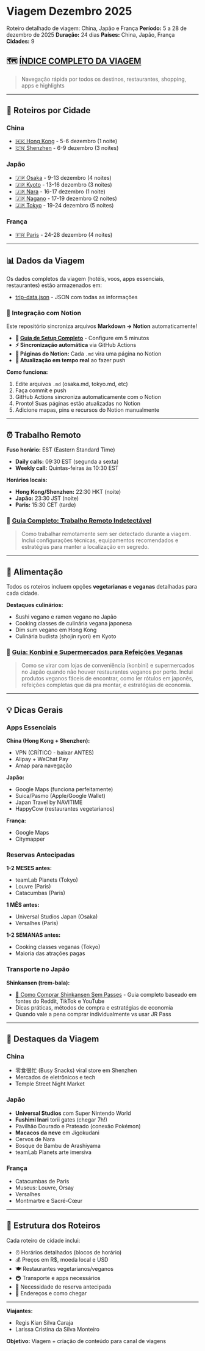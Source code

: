 # Viagem Dezembro 2025

Roteiro detalhado de viagem: China, Japão e França
**Período:** 5 a 28 de dezembro de 2025
**Duração:** 24 dias
**Países:** China, Japão, França
**Cidades:** 9

## 🗺️ [**ÍNDICE COMPLETO DA VIAGEM**](./INDICE.md)
> Navegação rápida por todos os destinos, restaurantes, shopping, apps e highlights

---

## 📍 Roteiros por Cidade

### China
- [🇭🇰 Hong Kong](./itineraries/hong-kong.md) - 5-6 dezembro (1 noite)
- [🇨🇳 Shenzhen](./itineraries/shenzhen.md) - 6-9 dezembro (3 noites)

### Japão
- [🇯🇵 Osaka](./itineraries/osaka.md) - 9-13 dezembro (4 noites)
- [🇯🇵 Kyoto](./itineraries/kyoto.md) - 13-16 dezembro (3 noites)
- [🇯🇵 Nara](./itineraries/nara.md) - 16-17 dezembro (1 noite)
- [🇯🇵 Nagano](./itineraries/nagano.md) - 17-19 dezembro (2 noites)
- [🇯🇵 Tokyo](./itineraries/tokyo.md) - 19-24 dezembro (5 noites)

### França
- [🇫🇷 Paris](./itineraries/paris.md) - 24-28 dezembro (4 noites)

---

## 📊 Dados da Viagem

Os dados completos da viagem (hotéis, voos, apps essenciais, restaurantes) estão armazenados em:
- [trip-data.json](./data/trip-data.json) - JSON com todas as informações

### 🔗 Integração com Notion

Este repositório sincroniza arquivos **Markdown → Notion** automaticamente!

- **📖 [Guia de Setup Completo](./docs/NOTION_SETUP.md)** - Configure em 5 minutos
- **⚡ Sincronização automática** via GitHub Actions
- **📄 Páginas do Notion:** Cada `.md` vira uma página no Notion
- **🔄 Atualização em tempo real** ao fazer push

**Como funciona:**
1. Edite arquivos `.md` (osaka.md, tokyo.md, etc)
2. Faça commit e push
3. GitHub Actions sincroniza automaticamente com o Notion
4. Pronto! Suas páginas estão atualizadas no Notion
5. Adicione mapas, pins e recursos do Notion manualmente

---

## ⏰ Trabalho Remoto

**Fuso horário:** EST (Eastern Standard Time)
- **Daily calls:** 09:30 EST (segunda a sexta)
- **Weekly call:** Quintas-feiras às 10:30 EST

**Horários locais:**
- **Hong Kong/Shenzhen:** 22:30 HKT (noite)
- **Japão:** 23:30 JST (noite)
- **Paris:** 15:30 CET (tarde)

### 🔗 [Guia Completo: Trabalho Remoto Indetectável](./docs/remote-work-undetectable.md)
> Como trabalhar remotamente sem ser detectado durante a viagem. Inclui configurações técnicas, equipamentos recomendados e estratégias para manter a localização em segredo.

---

## 🥗 Alimentação

Todos os roteiros incluem opções **vegetarianas e veganas** detalhadas para cada cidade.

**Destaques culinários:**
- Sushi vegano e ramen vegano no Japão
- Cooking classes de culinária vegana japonesa
- Dim sum vegano em Hong Kong
- Culinária budista (shojin ryori) em Kyoto

### 🔗 [Guia: Konbini e Supermercados para Refeições Veganas](./docs/guia-konbini-supermercados-vegano.md)
> Como se virar com lojas de conveniência (konbini) e supermercados no Japão quando não houver restaurantes veganos por perto. Inclui produtos veganos fáceis de encontrar, como ler rótulos em japonês, refeições completas que dá pra montar, e estratégias de economia.

---

## 💡 Dicas Gerais

### Apps Essenciais

**China (Hong Kong + Shenzhen):**
- VPN (CRÍTICO - baixar ANTES)
- Alipay + WeChat Pay
- Amap para navegação

**Japão:**
- Google Maps (funciona perfeitamente)
- Suica/Pasmo (Apple/Google Wallet)
- Japan Travel by NAVITIME
- HappyCow (restaurantes vegetarianos)

**França:**
- Google Maps
- Citymapper

### Reservas Antecipadas

**1-2 MESES antes:**
- teamLab Planets (Tokyo)
- Louvre (Paris)
- Catacumbas (Paris)

**1 MÊS antes:**
- Universal Studios Japan (Osaka)
- Versalhes (Paris)

**1-2 SEMANAS antes:**
- Cooking classes veganas (Tokyo)
- Maioria das atrações pagas

### Transporte no Japão

**Shinkansen (trem-bala):**
- [🔗 Como Comprar Shinkansen Sem Passes](./docs/shinkansen.md) - Guia completo baseado em fontes do Reddit, TikTok e YouTube
- Dicas práticas, métodos de compra e estratégias de economia
- Quando vale a pena comprar individualmente vs usar JR Pass

---

## 🎯 Destaques da Viagem

### China
- 零食很忙 (Busy Snacks) viral store em Shenzhen
- Mercados de eletrônicos e tech
- Temple Street Night Market

### Japão
- **Universal Studios** com Super Nintendo World
- **Fushimi Inari** torii gates (chegar 7h!)
- Pavilhão Dourado e Prateado (conexão Pokémon)
- **Macacos da neve** em Jigokudani
- Cervos de Nara
- Bosque de Bambu de Arashiyama
- teamLab Planets arte imersiva

### França
- Catacumbas de Paris
- Museus: Louvre, Orsay
- Versalhes
- Montmartre e Sacré-Cœur

---

## 📝 Estrutura dos Roteiros

Cada roteiro de cidade inclui:
- ⏰ Horários detalhados (blocos de horário)
- 💰 Preços em R$, moeda local e USD
- 🍽️ Restaurantes vegetarianos/veganos
- 🚇 Transporte e apps necessários
- 🎫 Necessidade de reserva antecipada
- 📍 Endereços e como chegar

---

**Viajantes:**
- Regis Kian Silva Caraja
- Larissa Cristina da Silva Monteiro

**Objetivo:** Viagem + criação de conteúdo para canal de viagens

